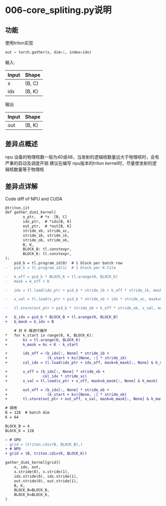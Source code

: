 # 006-core_spliting.py说明

## 功能

使用triton实现

``` python
out = torch.gather(x, dim=1, index=idx)
```

输入:

| Input | Shape  |
|-------|--------|
| x     | (B, C) |
| idx   | (B, K) |

输出

| Input | Shape  |
|-------|--------|
| out   | (B, K) |

## 差异点概述
npu 设备的物理核数一般为40或48，当发射的逻辑核数量远大于物理核时，会有严重的启动及调度开销
建议在编写 npu版本的triton kernel时，尽量使发射的逻辑核数量等于物理核
## 差异点详解

Code diff of NPU and CUDA

```diff
@triton.jit
def gather_dim1_kernel(
        x_ptr,  # *x  [B, C]
        idx_ptr,  # *idx[B, K]
        out_ptr,  # *out[B, K]
        stride_xb, stride_xc,
        stride_ib, stride_ik,
        stride_ob, stride_ok,
        B, K,
        BLOCK_B: tl.constexpr,
        BLOCK_K: tl.constexpr,
):
    pid_b = tl.program_id(0)  # 1 block per batch row
-   pid_k = tl.program_id(1)  # 1 block per K-tile

-   k_off = pid_k * BLOCK_K + tl.arange(0, BLOCK_K)
-   mask = k_off < K

-   idx = tl.load(idx_ptr + pid_b * stride_ib + k_off * stride_ik, mask=mask)  # [BLOCK_K]

-   x_val = tl.load(x_ptr + pid_b * stride_xb + idx * stride_xc, mask=mask)

-   tl.store(out_ptr + pid_b * stride_ob + k_off * stride_ok, x_val, mask=mask)

+   b_idx = pid_b * BLOCK_B + tl.arange(0, BLOCK_B)
+   b_mask = b_idx < B

    # 对 K 维进行循环
*   for k_start in range(0, K, BLOCK_K):
+       ks = tl.arange(0, BLOCK_K)
+       k_mask = ks < K - k_start

+       idx_off = (b_idx[:, None] * stride_ib +
+                  (k_start + ks)[None, :] * stride_ik)
+       col_idx = tl.load(idx_ptr + idx_off, mask=b_mask[:, None] & k_mask)

+       x_off = (b_idx[:, None] * stride_xb +
+                col_idx * stride_xc)
+       x_val = tl.load(x_ptr + x_off, mask=b_mask[:, None] & k_mask)

+       out_off = (b_idx[:, None] * stride_ob +
+                  (k_start + ks)[None, :] * stride_ok)
+       tl.store(out_ptr + out_off, x_val, mask=b_mask[:, None] & k_mask)

# 调用
B = 128  # batch dim
K = 64  

BLOCK_B = 4
BLOCK_K = 128

— # GPU  
- grid = (triton.cdiv(B, BLOCK_B),)
+ # NPU
+ grid = (B, triton.cdiv(K, BLOCK_K))

gather_dim1_kernel[grid](
    x, idx, out,
    x.stride(0), x.stride(1),
    idx.stride(0), idx.stride(1),
    out.stride(0), out.stride(1),
    B, K,
    BLOCK_B=BLOCK_B,
    BLOCK_K=BLOCK_K,
)

```

